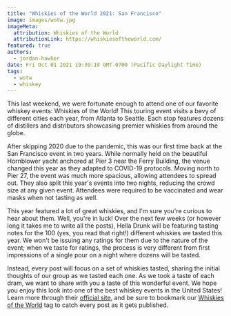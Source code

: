 ```yaml
---
title: "Whiskies of the World 2021: San Francisco"
image: images/wotw.jpg
imageMeta:
  attribution: Whiskies of the World
  attributionLink: https://whiskiesoftheworld.com/
featured: true
authors:
  - jordan-hawker
date: Fri Oct 01 2021 19:39:19 GMT-0700 (Pacific Daylight Time)
tags:
  - wotw
  - whiskey
---
```


This last weekend, we were fortunate enough to attend one of our favorite whiskey events: 
Whiskies of the World! This touring event visits a bevy of different cities each year, from 
Atlanta to Seattle. Each stop features dozens of distillers and distributors showcasing premier 
whiskies from around the globe.

After skipping 2020 due to the pandemic, this was our first time back at the San Francisco event 
in two years. While normally held on the beautiful Hornblower yacht anchored at Pier 3 near the 
Ferry Building, the venue changed this year as they adapted to COVID-19 protocols. Moving north 
to Pier 27, the event was much more spacious, allowing attendees to spread out. They also split 
this year's events into two nights, reducing the crowd size at any given event. Attendees were 
required to be vaccinated and wear masks when not tasting as well.

This year featured a lot of great whiskies, and I'm sure you're curious to hear about them. Well, 
you're in luck! Over the next few weeks (or however long it takes me to write all the posts), 
Hella Drunk will be featuring tasting notes for the 100 (yes, you read that right!) different 
whiskies we tasted this year. We won't be issuing any ratings for them due to the nature of the 
event; when we taste for ratings, the process is very different from first impressions of a 
single pour on a night where dozens will be tasted.

Instead, every post will focus on a set of whiskies tasted, sharing the initial thoughts of 
our group as we tasted each one. As we took a taste of each dram, we want to share with you a 
taste of this wonderful event. We hope you enjoy this look into one of the best whiskey events 
in the United States! Learn more through their
<a href="https://whiskiesoftheworld.com/" target="_blank">official site</a>,
and be sure to bookmark our [Whiskies of the World](/tag/wotw) tag to catch every post as it 
gets published.
